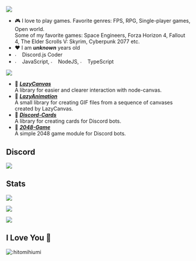 #
<div>
<img src="https://i.imgur.com/mKcR3JW.png">

- 🎮 I love to play games. Favorite genres: FPS, RPG, Single-player games, Open world. <br/> 
Some of my favorite games: Space Engineers, Forza Horizon 4, Fallout 4, The Elder Scrolls V: Skyrim, Cyberpunk 2077 etc.
- ️❤️ I am ***unknown*** years old
- <img src="https://i.imgur.com/SuSbRGN.png" alt="." width="16" height="16"/> Discord.js Coder 
- <img src="https://i.imgur.com/Xjb867j.png" alt="." width="16" height="16"/> JavaScript, <img src="https://i.imgur.com/eZxBcrA.png" alt="." width="16" height="16"/> NodeJS, <img src="https://www.typescriptlang.org/favicon-32x32.png" alt="." width="16" height="16"/> TypeScript


<img src="https://i.imgur.com/LaxzN9B.png">

- 🎨 [***LazyCanvas***](https://github.com/hitomihiumi/lazy-canvas-ts) <br/>
  A library for easier and clearer interaction with node-canvas.
- 🎥 [***LazyAnimation***](https://github.com/hitomihiumi/lazy-animation) <br/>
  A small library for creating GIF files from a sequence of canvases created by LazyCanvas.
- 🎴 [***Discord-Cards***](https://github.com/hitomihiumi/discord-cards) <br/>
  A library for creating cards for Discord bots.
- 🔢 [***2048-Game***](https://github.com/hitomihiumi/2048-game) <br/>
  A simple 2048 game module for Discord bots.
</div>

## Discord

<a href="https://discord.com/users/991777093312585808"  align="left">
    <img src="https://lanyard.cnrad.dev/api/991777093312585808?theme=dark&bg=655471&animated=true&idleMessage=%22I%20love%20you!%22&showDisplayName=true">
  </a>

## Stats

![](https://github-readme-stats.vercel.app/api/top-langs?username=hitomihiumi&show_icons=true&theme=synthwave&layout=compact)

![](https://github-readme-stats.vercel.app/api?username=hitomihiumi&show_icons=true&theme=synthwave)

![](https://github-readme-streak-stats.herokuapp.com/?user=hitomihiumi&theme=synthwave)
## I Love You 💜

![:hitomihiumi](https://moe-counter.glitch.me/get/@hitomihiumi?theme=rule34)